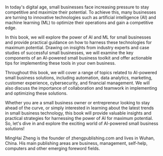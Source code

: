 

In today's digital age, small businesses face increasing pressure to stay competitive and maximize their potential. To achieve this, many businesses are turning to innovative technologies such as artificial intelligence (AI) and machine learning (ML) to optimize their operations and gain a competitive edge.

In this book, we will explore the power of AI and ML for small businesses and provide practical guidance on how to harness these technologies for maximum potential. Drawing on insights from industry experts and case studies of successful small businesses, we will examine the key components of an AI-powered small business toolkit and offer actionable tips for implementing these tools in your own business.

Throughout this book, we will cover a range of topics related to AI-powered small business solutions, including automation, data analytics, marketing, customer experience, cybersecurity, and financial management. We will also discuss the importance of collaboration and teamwork in implementing and optimizing these solutions.

Whether you are a small business owner or entrepreneur looking to stay ahead of the curve, or simply interested in learning about the latest trends in small business technology, this book will provide valuable insights and practical strategies for harnessing the power of AI for maximum potential. So, let's dive in and explore the exciting world of AI-powered small business solutions!

MingHai Zheng is the founder of zhengpublishing.com and lives in Wuhan, China. His main publishing areas are business, management, self-help, computers and other emerging foreword fields.
